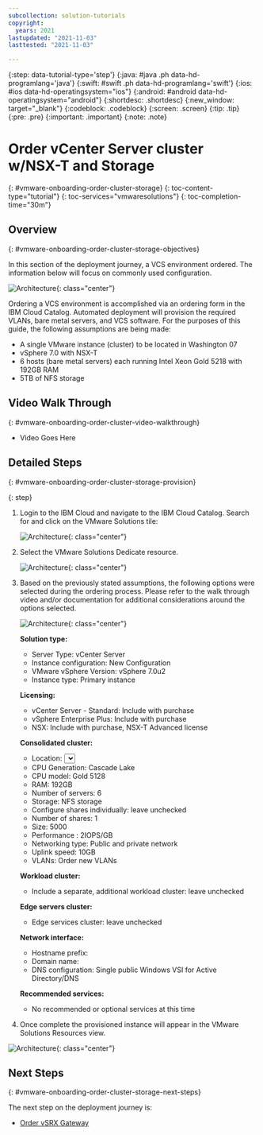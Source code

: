 ```yaml
---
subcollection: solution-tutorials
copyright:
  years: 2021
lastupdated: "2021-11-03"
lasttested: "2021-11-03"

---
```


{:step: data-tutorial-type='step'}
{:java: #java .ph data-hd-programlang='java'}
{:swift: #swift .ph data-hd-programlang='swift'}
{:ios: #ios data-hd-operatingsystem="ios"}
{:android: #android data-hd-operatingsystem="android"}
{:shortdesc: .shortdesc}
{:new_window: target="_blank"}
{:codeblock: .codeblock}
{:screen: .screen}
{:tip: .tip}
{:pre: .pre}
{:important: .important}
{:note: .note}

# Order vCenter Server cluster w/NSX-T and Storage
{: #vmware-onboarding-order-cluster-storage}
{: toc-content-type="tutorial"}
{: toc-services="vmwaresolutions"}
{: toc-completion-time="30m"}




## Overview
{: #vmware-onboarding-order-cluster-storage-objectives}

In this section of the deployment journey, a VCS environment ordered. The information below will focus on commonly used configuration. 

![Architecture](images/solution-vmware-onboarding-hidden/order-cluster/journey-map.png){: class="center"}



Ordering a VCS environment is accomplished via an ordering form in the IBM Cloud Catalog. Automated deployment will provision the required VLANs, bare metal servers, and VCS software. For the purposes of this guide, the following assumptions are being made:

- A single VMware instance (cluster) to be located in Washington 07 
- vSphere 7.0 with NSX-T
- 6 hosts (bare metal servers) each running Intel Xeon Gold 5218 with 192GB RAM
- 5TB of NFS storage 

<!--##istutorial#-->

## Video Walk Through
{: #vmware-onboarding-order-cluster-video-walkthrough}

* Video Goes Here

<!--#/istutorial#-->



## Detailed Steps
{: #vmware-onboarding-order-cluster-storage-provision}

{: step}

1. Login to the IBM Cloud and navigate to the IBM Cloud Catalog. Search for and click on the VMware Solutions tile:

   ![Architecture](images/solution-vmware-onboarding-hidden/order-cluster/catalog-tile.png){: class="center"}
   
   
   
1. Select the VMware Solutions Dedicate resource.

   ![Architecture](images/solution-vmware-onboarding-hidden/order-cluster/vmware-sol-dedicated-tile.png){: class="center"}
   
   
   
1. Based on the previously stated assumptions, the following options were selected during the ordering process. Please refer to the walk through video and/or documentation for additional considerations around the options selected.

   ![Architecture](images/solution-vmware-onboarding-hidden/order-cluster/order-vcenter-server.png){: class="center"}

   

   **Solution type:**

   * Server Type: vCenter Server
   * Instance configuration: New Configuration
   * VMware vSphere Version: vSphere 7.0u2
   * Instance type: Primary instance

   **Licensing:**

   * vCenter Server - Standard: Include with purchase
   * vSphere Enterprise Plus:  Include with purchase
   * NSX:  Include with purchase, NSX-T Advanced license

   **Consolidated cluster:**

   - Location: <Select a zone for example wdc07>
   - CPU Generation: Cascade Lake
   - CPU model: Gold 5128
   - RAM: 192GB
   - Number of servers: 6
   - Storage: NFS storage
   - Configure shares individually: leave unchecked
   - Number of shares: 1
   - Size: 5000
   - Performance : 2IOPS/GB
   - Networking type: Public and private network
   - Uplink speed: 10GB
   - VLANs: Order new VLANs

   **Workload cluster:**

   - Include a separate, additional workload cluster: leave unchecked

   **Edge servers cluster:**

   - Edge services cluster: leave unchecked

   **Network interface:**

   - Hostname prefix: <enter a hostname for example esxi-0>
   - Domain name: <enter a domain name for example wdc07.mycompany.local>
   - DNS configuration: Single public Windows VSI for Active Directory/DNS

   **Recommended services:**

   - No recommended or optional services at this time
     

1. Once complete the provisioned instance will appear in the VMware Solutions Resources view. 

![Architecture](images/solution-vmware-onboarding-hidden/order-cluster/provision-completed.png){: class="center"}

<!--#/istutorial#-->


## Next Steps
{: #vmware-onboarding-order-cluster-storage-next-steps}

The next step on the deployment journey is:

* [Order vSRX Gateway](/docs/solution-tutorials?topic=solution-tutorials-vmware-onboarding-vsrx-gateway)
